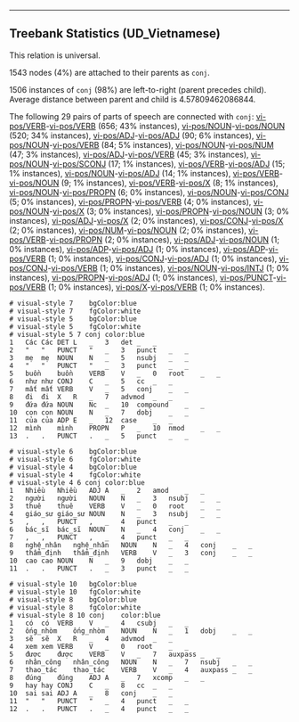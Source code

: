 

--------------------------------------------------------------------------------

## Treebank Statistics (UD_Vietnamese)

This relation is universal.

1543 nodes (4%) are attached to their parents as `conj`.

1506 instances of `conj` (98%) are left-to-right (parent precedes child).
Average distance between parent and child is 4.57809462086844.

The following 29 pairs of parts of speech are connected with `conj`: [vi-pos/VERB]()-[vi-pos/VERB]() (656; 43% instances), [vi-pos/NOUN]()-[vi-pos/NOUN]() (520; 34% instances), [vi-pos/ADJ]()-[vi-pos/ADJ]() (90; 6% instances), [vi-pos/NOUN]()-[vi-pos/VERB]() (84; 5% instances), [vi-pos/NOUN]()-[vi-pos/NUM]() (47; 3% instances), [vi-pos/ADJ]()-[vi-pos/VERB]() (45; 3% instances), [vi-pos/NOUN]()-[vi-pos/SCONJ]() (17; 1% instances), [vi-pos/VERB]()-[vi-pos/ADJ]() (15; 1% instances), [vi-pos/NOUN]()-[vi-pos/ADJ]() (14; 1% instances), [vi-pos/VERB]()-[vi-pos/NOUN]() (9; 1% instances), [vi-pos/VERB]()-[vi-pos/X]() (8; 1% instances), [vi-pos/NOUN]()-[vi-pos/PROPN]() (6; 0% instances), [vi-pos/NOUN]()-[vi-pos/CONJ]() (5; 0% instances), [vi-pos/PROPN]()-[vi-pos/VERB]() (4; 0% instances), [vi-pos/NOUN]()-[vi-pos/X]() (3; 0% instances), [vi-pos/PROPN]()-[vi-pos/NOUN]() (3; 0% instances), [vi-pos/ADJ]()-[vi-pos/X]() (2; 0% instances), [vi-pos/CONJ]()-[vi-pos/X]() (2; 0% instances), [vi-pos/NUM]()-[vi-pos/NOUN]() (2; 0% instances), [vi-pos/VERB]()-[vi-pos/PROPN]() (2; 0% instances), [vi-pos/ADJ]()-[vi-pos/NOUN]() (1; 0% instances), [vi-pos/ADP]()-[vi-pos/ADJ]() (1; 0% instances), [vi-pos/ADP]()-[vi-pos/VERB]() (1; 0% instances), [vi-pos/CONJ]()-[vi-pos/ADJ]() (1; 0% instances), [vi-pos/CONJ]()-[vi-pos/VERB]() (1; 0% instances), [vi-pos/NOUN]()-[vi-pos/INTJ]() (1; 0% instances), [vi-pos/PROPN]()-[vi-pos/ADJ]() (1; 0% instances), [vi-pos/PUNCT]()-[vi-pos/VERB]() (1; 0% instances), [vi-pos/X]()-[vi-pos/VERB]() (1; 0% instances).


~~~ conllu
# visual-style 7	bgColor:blue
# visual-style 7	fgColor:white
# visual-style 5	bgColor:blue
# visual-style 5	fgColor:white
# visual-style 5 7 conj	color:blue
1	Các	Các	DET	L	_	3	det	_	_
2	"	"	PUNCT	"	_	3	punct	_	_
3	mẹ	mẹ	NOUN	N	_	5	nsubj	_	_
4	"	"	PUNCT	"	_	3	punct	_	_
5	buồn	buồn	VERB	V	_	0	root	_	_
6	như	như	CONJ	C	_	5	cc	_	_
7	mất	mất	VERB	V	_	5	conj	_	_
8	đi	đi	X	R	_	7	advmod	_	_
9	đứa	đứa	NOUN	Nc	_	10	compound	_	_
10	con	con	NOUN	N	_	7	dobj	_	_
11	của	của	ADP	E	_	12	case	_	_
12	mình	mình	PROPN	P	_	10	nmod	_	_
13	.	.	PUNCT	.	_	5	punct	_	_

~~~


~~~ conllu
# visual-style 6	bgColor:blue
# visual-style 6	fgColor:white
# visual-style 4	bgColor:blue
# visual-style 4	fgColor:white
# visual-style 4 6 conj	color:blue
1	Nhiều	Nhiều	ADJ	A	_	2	amod	_	_
2	người	người	NOUN	N	_	3	nsubj	_	_
3	thuê	thuê	VERB	V	_	0	root	_	_
4	giáo_sư	giáo_sư	NOUN	N	_	3	nsubj	_	_
5	,	,	PUNCT	,	_	4	punct	_	_
6	bác_sĩ	bác_sĩ	NOUN	N	_	4	conj	_	_
7	,	,	PUNCT	,	_	4	punct	_	_
8	nghệ_nhân	nghệ_nhân	NOUN	N	_	4	conj	_	_
9	thẩm_định	thẩm_định	VERB	V	_	3	conj	_	_
10	cao	cao	NOUN	N	_	9	dobj	_	_
11	.	.	PUNCT	.	_	3	punct	_	_

~~~


~~~ conllu
# visual-style 10	bgColor:blue
# visual-style 10	fgColor:white
# visual-style 8	bgColor:blue
# visual-style 8	fgColor:white
# visual-style 8 10 conj	color:blue
1	có	có	VERB	V	_	4	csubj	_	_
2	ống_nhòm	ống_nhòm	NOUN	N	_	1	dobj	_	_
3	sẽ	sẽ	X	R	_	4	advmod	_	_
4	xem	xem	VERB	V	_	0	root	_	_
5	được	được	VERB	V	_	7	auxpass	_	_
6	nhân_công	nhân_công	NOUN	N	_	7	nsubj	_	_
7	thao_tác	thao_tác	VERB	V	_	4	auxpass	_	_
8	đúng	đúng	ADJ	A	_	7	xcomp	_	_
9	hay	hay	CONJ	C	_	8	cc	_	_
10	sai	sai	ADJ	A	_	8	conj	_	_
11	"	"	PUNCT	"	_	4	punct	_	_
12	.	.	PUNCT	.	_	4	punct	_	_

~~~


